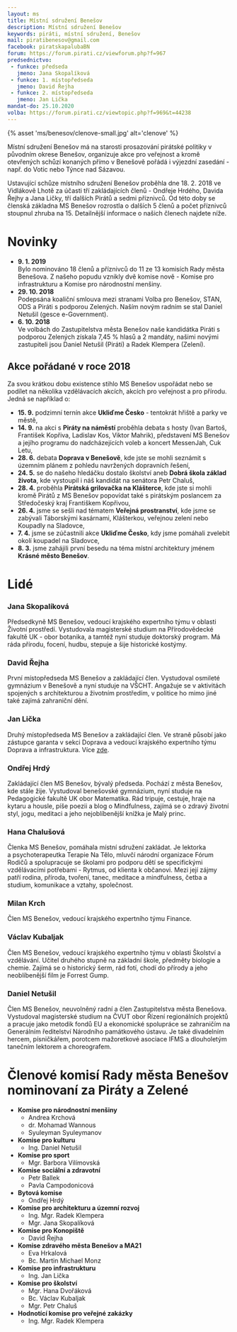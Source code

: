 ```yaml
---
layout: ms
title: Místní sdružení Benešov
description: Místní sdružení Benešov
keywords: piráti, místní sdružení, Benešov
mail: piratibenesov@gmail.com
facebook: piratskapalubaBN
forum: https://forum.pirati.cz/viewforum.php?f=967
predsednictvo:
 - funkce: předseda
   jmeno: Jana Skopalíková
 - funkce: 1. místopředseda
   jmeno: David Řejha
 - funkce: 2. místopředseda
   jmeno: Jan Lička
mandat-do: 25.10.2020
volba: https://forum.pirati.cz/viewtopic.php?f=969&t=44238
---
```

{% asset 'ms/benesov/clenove-small.jpg' alt='clenove' %}


Místní sdružení Benešov má na starosti prosazování pirátské politiky v původním okrese Benešov, organizuje akce pro veřejnost a kromě otevřených schůzí konaných přímo v Benešově pořádá i výjezdní zasedání - např. do Votic nebo Týnce nad Sázavou.

Ustavující schůze místního sdružení Benešov proběhla dne 18. 2. 2018 ve Vidlákově Lhotě za účasti tří zakládajících členů - Ondřeje Hrdého, Davida Řejhy a Jana Ličky, tří dalších Pirátů a sedmi příznivců. Od&nbsp;této doby se členská základna MS Benešov rozrostla o dalších 5 členů a počet příznivců stoupnul zhruba na 15. Detailnější informace o našich členech najdete níže.

# Novinky

* **9. 1. 2019**  
Bylo nominováno 18 členů a příznivců do 11 ze 13 komisích Rady města Benešova. Z&nbsp;našeho popudu vznikly dvě komise nově - Komise pro infrastrukturu a Komise pro národnostní menšiny.
* **29. 10. 2018**  
Podepsána koaliční smlouva mezi stranami Volba pro Benešov, STAN, ODS a Piráti s&nbsp;podporou Zelených. Naším novým radním se stal Daniel Netušil (gesce e-Government).
* **6. 10. 2018**  
Ve volbách do Zastupitelstva města Benešov naše kandidátka Piráti s podporou Zelených získala 7,45 % hlasů a 2 mandáty, našimi novými zastupiteli jsou Daniel Netušil (Piráti) a&nbsp;Radek Klempera (Zelení).

## Akce pořádané v roce 2018
Za svou krátkou dobu existence stihlo MS Benešov uspořádat nebo se podílet na několika vzdělávacích akcích, akcích pro veřejnost a pro přírodu. Jedná se například o:

* **15. 9.** podzimní ternín akce **Ukliďme Česko** - tentokrát hřiště a parky ve městě,
* **14. 9.** na akci s **Piráty na náměstí** proběhla debata s hosty (Ivan Bartoš, František Kopřiva, Ladislav Kos, Viktor Mahrik), představení MS Benešov a jejího programu do nadcházejících voleb a koncert MessenJah, Cuk Letu, 
* **28. 6.** debata **Doprava v Benešově**, kde jste se mohli seznámit s územním plánem z pohledu navržených dopravních řešení,
* **24. 5.** se do našeho hledáčku dostalo školství aneb **Dobrá škola základ života**, kde vystoupil i náš kandidát na senátora Petr Chaluš,
* **28. 4.** proběhla **Pirátská grilovačka na Klášterce**, kde jste si mohli kromě Pirátů z MS Benešov popovídat také s pirátským poslancem za Středočeský kraj Františkem Kopřivou,
* **26. 4.** jsme se sešli nad tématem **Veřejná prostranství**, kde jsme se zabývali Táborskými kasárnami, Klášterkou, veřejnou zelení nebo Koupadly na Sladovce,
* **7. 4.** jsme se zúčastnili akce **Ukliďme Česko**, kdy jsme pomáhali zvelebit okolí koupadel na&nbsp;Sladovce,
* **8. 3.** jsme zahájili první besedu na téma místní architektury jménem **Krásné město Benešov**.

# Lidé
### Jana Skopalíková
Předsedkyně MS Benešov, vedoucí krajského expertního týmu v oblasti Životní prostředí. Vystudovala magisterské studium na Přírodovědecké fakultě UK - obor botanika, a tamtéž nyní studuje doktorský program. Má ráda přírodu, focení, hudbu, stepuje a šije historické kostýmy.

### David Řejha
První místopředseda MS Benešov a zakládající člen. Vystudoval osmileté gymnázium v Benešově a&nbsp;nyní studuje na VŠCHT. Angažuje se v aktivitách spojených s architekturou a životním prostředím, v&nbsp;politice ho mimo jiné také zajímá zahraniční dění.

### Jan Lička
Druhý místopředseda MS Benešov a zakládající člen. Ve straně působí jako zástupce garanta v sekci Doprava a vedoucí krajského expertního týmu Doprava a infrastruktura. Více <a href="{{ 'lide/jan-licka/' | relative_url }}">zde</a>.

### Ondřej Hrdý
Zakládající člen MS Benešov, bývalý předseda. Pochází z města Benešov, kde stále žije. Vystudoval benešovské gymnázium, nyní studuje na Pedagogické fakultě UK obor Matematika. Rád tripuje, cestuje, hraje na kytaru a housle, píše poezii a blog o Mindfulness, zajímá se o zdravý životní styl, jogu, meditaci a jeho nejoblíbenější knížka je Malý princ.

### Hana Chalušová
Členka MS Benešov, pomáhala místní sdružení zakládat. Je lektorka a&nbsp;psychoterapeutka Terapie Na Tělo, mluvčí národní organizace Fórum Rodičů a spolupracuje se školami pro podporu dětí se specifickými vzdělávacími potřebami - Rytmus, od klienta k občanovi. Mezi její zájmy patří rodina, příroda, tvoření, tanec, meditace a mindfulness, četba a studium, komunikace a&nbsp;vztahy, společnost.

### Milan Krch
Člen MS Benešov, vedoucí krajského expertního týmu Finance.

### Václav Kubaljak
Člen MS Benešov, vedoucí krajského expertního týmu v oblasti Školství a vzdělávání. Učitel druhého stupně na základní škole, předměty biologie a chemie. Zajímá se o historický šerm, rád fotí, chodí do přírody a jeho neoblíbenější film je Forrest Gump. 

### Daniel Netušil
Člen MS Benešov, neuvolněný radní a člen Zastupitelstva města Benešova. Vystudoval magisterské studium na ČVUT obor Řízení regionálních projektů a pracuje jako metodik fondů EU a ekonomické spolupráce se zahraničím na Generálním ředitelství Národního památkového ústavu. Je také divadelním hercem, písničkářem, porotcem mažoretkové asociace IFMS a dlouholetým tanečním lektorem a choreografem.

# Členové komisí Rady města Benešov nominovaní za Piráty a Zelené

* **Komise pro národnostní menšiny**
  * Andrea Krchová
  * dr. Mohamad Wannous
  * Syuleyman Syuleymanov
* **Komise pro kulturu**
  * Ing. Daniel Netušil
* **Komise pro sport**
  * Mgr. Barbora Vilímovská
* **Komise sociální a zdravotní**
  * Petr Ballek
  * Pavla Campodonicová
* **Bytová komise**
  * Ondřej Hrdý
* **Komise pro architekturu a územní rozvoj**
  * Ing. Mgr. Radek Klempera
  * Mgr. Jana Skopalíková
* **Komise pro Konopiště**
  * David Řejha
* **Komise zdravého města Benešov a MA21**
  * Eva Hrkalová
  * Bc. Martin Michael Monz
* **Komise pro infrastrukturu**
  * Ing. Jan Lička
* **Komise pro školství**
  * Mgr. Hana Dvořáková
  * Bc. Václav Kubaljak
  * Mgr. Petr Chaluš
* **Hodnotící komise pro veřejné zakázky**
  * Ing. Mgr. Radek Klempera

